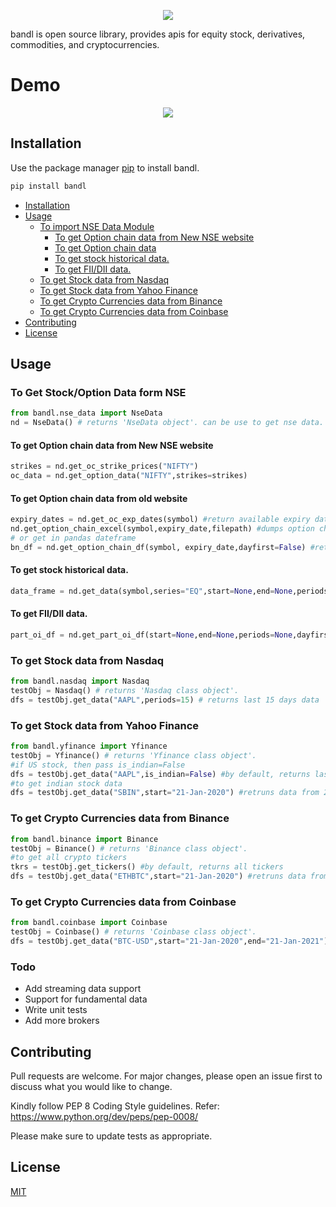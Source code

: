 
<p align="center"><a href="http://bandl.io" target="_blank"><img src="https://raw.githubusercontent.com/stockalgo/bandl/master/img/logo.svg"></a> </p>

bandl is open source library, provides apis for equity stock, derivatives, commodities, and cryptocurrencies.

# Demo

<p align="center"><a href="http://bandl.io" target="_blank"><img src="https://raw.githubusercontent.com/stockalgo/bandl/master/img/demo.gif"></a> </p>

## Installation

Use the package manager [pip](https://pip.pypa.io/en/stable/) to install bandl.

```bash
pip install bandl
```

<!-- @import "[TOC]" {cmd="toc" depthFrom=1 depthTo=6 orderedList=false} -->

<!-- code_chunk_output -->

- [Installation](#installation)
- [Usage](#usage)
  - [To import NSE Data Module](#to-import-nse-data-module)
    - [To get Option chain data from New NSE website](#to-get-option-chain-data-from-new-nse-website)
    - [To get Option chain data](#to-get-option-chain-data)
    - [To get stock historical data.](#to-get-stock-historical-data)
    - [To get FII/DII data.](#to-get-fiidii-data)
   - [To get Stock data from Nasdaq](#to-get-stock-data-from-nasdaq)
   - [To get Stock data from Yahoo Finance](#to-get-stock-data-from-yahoo-finance)
   - [To get Crypto Currencies data from Binance](#to-get-crypto-currencies-data-from-binance)
   - [To get Crypto Currencies data from Coinbase](#to-get-crypto-currencies-data-from-coinbase)
- [Contributing](#contributing)
- [License](#license)

<!-- /code_chunk_output -->


## Usage

### To Get Stock/Option Data form NSE
```python
from bandl.nse_data import NseData
nd = NseData() # returns 'NseData object'. can be use to get nse data.
```
#### To get Option chain data from New NSE website
```python
strikes = nd.get_oc_strike_prices("NIFTY")
oc_data = nd.get_option_data("NIFTY",strikes=strikes)
```

#### To get Option chain data from old website
```python
expiry_dates = nd.get_oc_exp_dates(symbol) #return available expiry dates
nd.get_option_chain_excel(symbol,expiry_date,filepath) #dumps option chain to file_path
# or get in pandas dateframe
bn_df = nd.get_option_chain_df(symbol, expiry_date,dayfirst=False) #returns option chain in pandas data frame.
```
#### To get stock historical data.
```python
data_frame = nd.get_data(symbol,series="EQ",start=None,end=None,periods=None,dayfirst=False) #returns historical data in pandas data frames
```

#### To get FII/DII data.
```python
part_oi_df = nd.get_part_oi_df(start=None,end=None,periods=None,dayfirst=False,workers=None)
```
### To get Stock data from Nasdaq
```python
from bandl.nasdaq import Nasdaq
testObj = Nasdaq() # returns 'Nasdaq class object'.
dfs = testObj.get_data("AAPL",periods=15) # returns last 15 days data
```
### To get Stock data from Yahoo Finance
```python
from bandl.yfinance import Yfinance
testObj = Yfinance() # returns 'Yfinance class object'.
#if US stock, then pass is_indian=False
dfs = testObj.get_data("AAPL",is_indian=False) #by default, returns last years data
#to get indian stock data
dfs = testObj.get_data("SBIN",start="21-Jan-2020") #retruns data from 21Jan 2020 to till today
```
### To get Crypto Currencies data from Binance
```python
from bandl.binance import Binance
testObj = Binance() # returns 'Binance class object'.
#to get all crypto tickers
tkrs = testObj.get_tickers() #by default, returns all tickers
dfs = testObj.get_data("ETHBTC",start="21-Jan-2020") #retruns data from 21Jan 2020 to till today
```
### To get Crypto Currencies data from Coinbase
```python
from bandl.coinbase import Coinbase
testObj = Coinbase() # returns 'Coinbase class object'.
dfs = testObj.get_data("BTC-USD",start="21-Jan-2020",end="21-Jan-2021")#retruns data from 21Jan 2020 to 21-Jan-2021
```

### Todo
- Add streaming data support
- Support for fundamental data
- Write unit tests
- Add more brokers

## Contributing
Pull requests are welcome. For major changes, please open an issue first to discuss what you would like to change.

Kindly follow PEP 8 Coding Style guidelines. Refer: https://www.python.org/dev/peps/pep-0008/

Please make sure to update tests as appropriate.

## License
[MIT](https://choosealicense.com/licenses/mit/)
